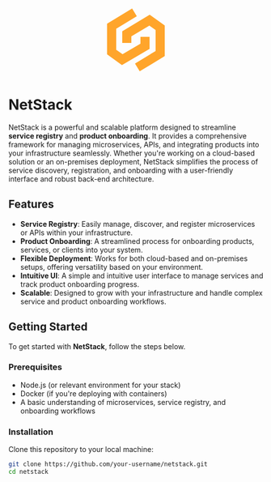 <div align="center" width="100%">
    <svg xmlns="http://www.w3.org/2000/svg" x="0px" y="0px" width="144" height="144" viewBox="0,0,256,256"><g fill="#ffa52b" fill-rule="nonzero" stroke="none" stroke-width="1" stroke-linecap="butt" stroke-linejoin="miter" stroke-miterlimit="10" stroke-dasharray="" stroke-dashoffset="0" font-family="none" font-weight="none" font-size="none" text-anchor="none" style="mix-blend-mode: normal"><g transform="scale(5.33333,5.33333)"><path d="M14.8,40.6l-9.8,-7.1v-20.2l16.5,-10l3.1,5.1l-13.6,8.3v13.8l4.2,2.9l11.8,-6.9v-4.5h6v7.9z"></path><path d="M26.5,44.7l-3.1,-5.1l13.6,-8.3v-13.8l-4.1,-2.9l-11.9,7.1v4.3h-6v-7.7l18.1,-10.9l9.9,7.1v20.2z"></path></g></g></svg>
</div>

# NetStack

NetStack is a powerful and scalable platform designed to streamline **service registry** and **product onboarding**. It provides a comprehensive framework for managing microservices, APIs, and integrating products into your infrastructure seamlessly. Whether you're working on a cloud-based solution or an on-premises deployment, NetStack simplifies the process of service discovery, registration, and onboarding with a user-friendly interface and robust back-end architecture.

## Features
- **Service Registry**: Easily manage, discover, and register microservices or APIs within your infrastructure.
- **Product Onboarding**: A streamlined process for onboarding products, services, or clients into your system.
- **Flexible Deployment**: Works for both cloud-based and on-premises setups, offering versatility based on your environment.
- **Intuitive UI**: A simple and intuitive user interface to manage services and track product onboarding progress.
- **Scalable**: Designed to grow with your infrastructure and handle complex service and product onboarding workflows.

## Getting Started

To get started with **NetStack**, follow the steps below.

### Prerequisites

- Node.js (or relevant environment for your stack)
- Docker (if you're deploying with containers)
- A basic understanding of microservices, service registry, and onboarding workflows

### Installation

Clone this repository to your local machine:

```bash
git clone https://github.com/your-username/netstack.git
cd netstack